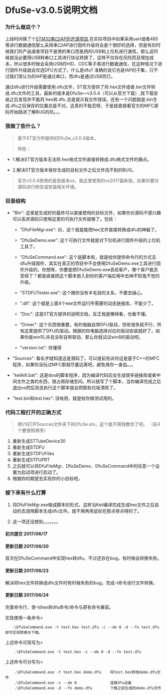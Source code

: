 ﻿
# DfuSe-v3.0.5说明文档

### 为什么做这个？

上段时间做了个[STM32串口IAP的开源项目](http://www.jianshu.com/p/1d6eda886b65),在实际项目中如果采用uart或者485等进行数据通信那么采用串口IAP进行固件升级将会是个很好的选择，但是有的时候我们的产品或者项目不是用的串口而是用的USB和上位机进行通信，那么这时候就没必要用USB转串口工具进行协议转换了，这样不仅存在风险而且增加成本。所以很多时候会采用USB的HID、CDC等子类进行数据通信，在这种情况下进行固件升级就会优选DFU方式了。什么是dfu? 准确的说它也是IAP的子集，只不过我们常认为的IAP是通过串口，而dfu是通过USB而已。

通过dfu进行升级需要使用.dfu文件，ST官方提供了将.hex文件或者.bin文件转成.dfu文件的工具，最新的版本是DfuSe—v3.0.4（可以从官方下载）,我下载安装之后发现并不能将.hex转.dfu 总是提示我文件错误。还有一个问题就是.bin生成.dfu之后保存的位置总是不对。这真的不能忍呀，于是就直接看官方的MFC源码开始跳进了解BUG的坑。。。


### 我做了些什么？

> 基于ST官方所提供的DfuSe_v3.0.4版本。

> 特色：

- 1.解决ST官方版本无法将.hex格式文件直接转换成.dfu格式文件的痛点。

- 2.解决ST官方版本保存生成的目标文件之后文件找不到的BUG。

> 官方v3.0.4使用的是低版本vs，我这里使用的vs2017最新版，如果你要对源码进行修改请安装相关环境。


### 目录结构

- "Bin": 这里是生成好的最终可以直接使用的目标文件，如果你对源码不感兴趣可以丢弃源码只使用这里的可执行文件就够了。包括：
	+ "DfuFileMgr.exe": 对，这个就是能把hex文件直接转换成dfu的神器了。

	+ "DfuSeDemo.exe": 这个可执行文件就是对下位机进行固件升级的上位机工具了。

	+ "DfuSeCommand.exe": 这个是脚本啦，就是给你提供命令行的方式去dfu升级固件，其实在真正的项目中不会使用DfuSeDemo.exe工具进行固件升级的，你想呀，你要是把DfuSeDemo.exe丢给客户，哪个客户能忍受得了？都是直接把这个脚本嵌入到你的客户端应用中去神不知鬼不觉的升级。

	+ "STDFUTester.exe": 这个跟你没有半毛钱的关系，不要去操心。

	+ ".dll": 这个就是上面4个exe文件运行所需要的动态链接库，不能少了。

	+ "Doc": 这是ST官方提供的说明文档，反正我是懒得看，也看不懂。

	+ "Driver": 这个东西很重要，有的电脑自带DFU驱动，但有很多就不行，所有这里提供了DFU的驱动。根据的你电脑选择对应的驱动安装就好了。如果你是win10,并且没有自带驱动，那么你就试试win8的驱动吧。

	+ "version.txt": 你懂得

- "Sources": 看名字就知道这是源码了。可以提前告诉你这是基于C++的MFC程序，如果你没玩过MFC那就尽量远离吧，避免溅你一身血。。。

- "keilkill.bat": 这是dos的脚本程序，因为编译代码后会生成很多链接库或者中间文件之类的东西，很占用存储空间。所以就写了个脚本，当你编译完成之后退出vs然后双击执行这个脚本就会把那些垃圾清除了。

- "test.bin和test.hex": 没啥用，就是给你做测试用的。


### 代码工程打开的正确方式

> 用VS打开Sources文件夹下的DfuSe.sln，这个就不用我教你了吧。
（前4个要按照顺序）

1. 重新生成STTubeDevice30
2. 重新生成STDFU
3. 重新生成STDFUFiles
4. 重新生成STFUPRT
5. 之后就可以将DfuFileMgr、DfuSeDemo、DfuSeCommand中的任意一个设置为启动项进行启动了。
6. 根据你的期望去实现你的小目标吧。

### 接下来有什么打算

1. 将DfuFileMgr.exe做成脚本的形式，这样当Keil编译完成生成hex文件之后自动的去调用脚本生成dfu文件。就不用再用鼠标在那点呀点呀的了。

2. 这一项还没想到。。。。。。。

#### 初次提交 2017/06/17

#### 更新日期 2017/06/20
首次在DfuSeCommand中实现hex转dfu，不过还存在bug，有时候会转换失败。

#### 更新日期 2017/06/23
解决将hex文件转换成dfu文件时有时候失败的bug，完成-t命令进行文件转换。

#### 更新日期 2017/06/24
完善命令行，使-t(hex转dfu命令)命令与原有命令兼容。

实现使用一条命令> 	
 ``` 
 	.\DfuSeCommand.exe -t test.hex test.dfu -c --de 0 -d --fn test.dfu 即可实现转换与下载。
 ````  

上述命令可简写为> 
```
	.\DfuSeCommand.exe -t test.hex -c --de 0 -d --fn test.dfu 
``` 

上述命令可分写为> 
```
	.\DfuSeCommand.exe -t test.hex demo.dfu    将test.hex转成demo.dfu文件
	.\DfuSeCommand.exe -c --de 0               连接dfu设备
	.\DfuSeCommand.exe -d --fn demo.dfu        下载之前生成的demo.dfu文件
``` 


	


